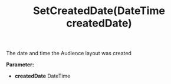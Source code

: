 ﻿---
uid: crmscript_ref_NSAudienceLayoutEntity_SetCreatedDate
title: SetCreatedDate(DateTime createdDate)
intellisense: NSAudienceLayoutEntity.SetCreatedDate
keywords: NSAudienceLayoutEntity, GetCreatedDate
so.topic: reference
---

The date and time the Audience layout was created

**Parameter:** 
 - **createdDate** DateTime

